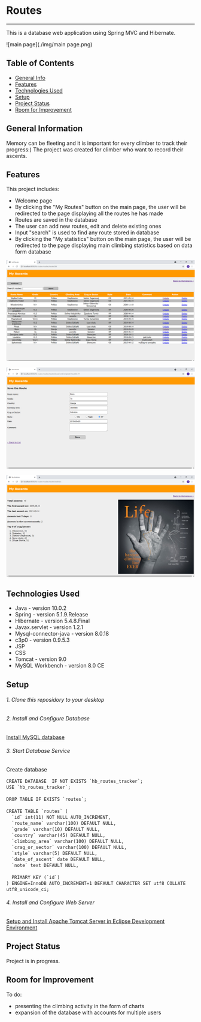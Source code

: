 # Routes
***
This is a database web application using Spring MVC and Hibernate.

![main page](./img/main page.png)

## Table of Contents
* [General Info](#general-information)
* [Features](#features)
* [Technologies Used](#technologies-used)
* [Setup](#setup)
* [Project Status](#project-status)
* [Room for Improvement](#room-for-improvement)


## General Information 
Memory can be fleeting and it is important for every climber to track their progress:) The project was created for climber who want to record their ascents.

## Features 
This project includes:
- Welcome page
- By clicking the "My Routes" button on the main page, the user will be redirected to the page displaying all the routes he has made
- Routes are saved in the database
- The user can add new routes, edit and delete existing ones 
- Input "search" is used to find any route stored in database
- By clicking the "My statistics" button on the main page, the user will be redirected to the page displaying main climbing statistics based on data form database

![routes page](./img/routes.png)

![update](./img/update.png)

![statistics](./img/statistics.png)

## Technologies Used
- Java - version 10.0.2
- Spring - version 5.1.9.Release
- Hibernate - version 5.4.8.Final
- Javax.servlet - version 1.2.1
- Mysql-connector-java - version 8.0.18
- c3p0 - version 0.9.5.3
- JSP 
- CSS
- Tomcat - version 9.0
- MySQL Workbench - version 8.0 CE

## Setup

###### 1. Clone this reposidory to your desktop

###### 2. Install and Configure Database
[Install MySQL database](https://dev.mysql.com/doc/refman/5.7/en/installing.html)

###### 3. Start Database Service
Create database

```
CREATE DATABASE  IF NOT EXISTS `hb_routes_tracker`;
USE `hb_routes_tracker`;

DROP TABLE IF EXISTS `routes`;

CREATE TABLE `routes` (
  `id` int(11) NOT NULL AUTO_INCREMENT,
  `route_name` varchar(100) DEFAULT NULL,
  `grade` varchar(10) DEFAULT NULL,
  `country` varchar(45) DEFAULT NULL,
  `climbing_area` varchar(100) DEFAULT NULL,
  `crag_or_sector` varchar(100) DEFAULT NULL,
  `style` varchar(5) DEFAULT NULL,
  `date_of_ascent` date DEFAULT NULL,
  `note` text DEFAULT NULL,

  PRIMARY KEY (`id`)
) ENGINE=InnoDB AUTO_INCREMENT=1 DEFAULT CHARACTER SET utf8 COLLATE utf8_unicode_ci;
```

###### 4. Install and Configure Web Server
[Setup and Install Apache Tomcat Server in Eclipse Development Environment](https://crunchify.com/step-by-step-guide-to-setup-and-install-apache-tomcat-server-in-eclipse-development-environment-ide/)

## Project Status
Project is in progress.

## Room for Improvement
To do:
- presenting the climbing activity in the form of charts
- expansion of the database with accounts for multiple users


